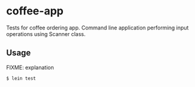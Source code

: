 # coffee-app

Tests for coffee ordering app. Command line application performing input operations using Scanner class.

## Usage

FIXME: explanation

    $ lein test